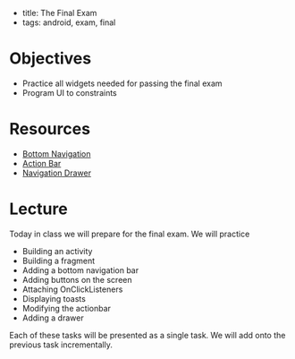 - title: The Final Exam
- tags: android, exam, final

# Objectives

- Practice all widgets needed for passing the final exam
- Program UI to constraints

# Resources

- [Bottom Navigation](https://developer.android.com/reference/android/support/design/widget/BottomNavigationView.html)
- [Action Bar](https://developer.android.com/training/appbar/index.html)
- [Navigation Drawer](https://developer.android.com/training/implementing-navigation/nav-drawer.html)

# Lecture

Today in class we will prepare for the final exam. We will practice
- Building an activity
- Building a fragment
- Adding a bottom navigation bar
- Adding buttons on the screen
- Attaching OnClickListeners
- Displaying toasts
- Modifying the actionbar
- Adding a drawer

Each of these tasks will be presented as a single task. We will add onto the previous task incrementally.
